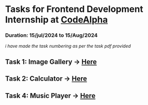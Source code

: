 # Tasks for Frontend Development Internship at [CodeAlpha](https://www.linkedin.com/company/codealpha/)
### Duration: 15/jul/2024 to 15/Aug/2024

*i have made the task numbering as per the task pdf provided*

## Task 1: Image Gallery -> [Here](https://github.com/Kaameshwar-K/codealpha_tasks/tree/main/Task1_Image%20Gallery)
## Task 2: Calculator -> [Here](https://github.com/Kaameshwar-K/codealpha_tasks/tree/main/Task2_Calculator)
## Task 4: Music Player -> [Here](https://github.com/Kaameshwar-K/codealpha_tasks/tree/main/Task4_Music%20Player)
